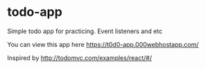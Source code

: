 # todo-app
Simple todo app for practicing.
Event listeners and etc

You can view this app here https://t0d0-app.000webhostapp.com/

Inspired by http://todomvc.com/examples/react/#/
